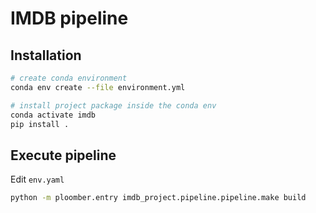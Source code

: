 # IMDB pipeline

## Installation


```sh
# create conda environment
conda env create --file environment.yml

# install project package inside the conda env
conda activate imdb
pip install .
```

## Execute pipeline

Edit `env.yaml`

```sh
python -m ploomber.entry imdb_project.pipeline.pipeline.make build
```